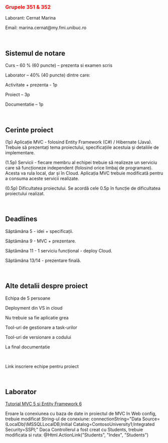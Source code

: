 <h3 style="color:red">Grupele 351 & 352</h3>
<p>Laborant: Cernat Marina</p>
<p>Email: marina.cernat@my.fmi.unibuc.ro</p>

<br>
<h2>Sistemul de notare</h2>
<p>Curs – 60 % (60 puncte) – prezenta si examen scris</p>
<p>Laborator – 40% (40 puncte) dintre care:</p>
<p>Activitate + prezenta - 1p</p>
<p>Proiect – 3p</p>
<p>Documentatie – 1p</p>


<br>
<h2>Cerinte proiect </h2>
<p>(1p) Aplicație MVC - folosind Entity Framework (C#) / Hibernate (Java). 
Trebuie să prezentați tema proiectului, specificațiile acestuia și detaliile de implementare.
</p>
<p>(1.5p) Servicii - fiecare membru al echipei trebuie să realizeze un serviciu care să funcționeze independent (folosind orice limbaj de programare). Acesta va rula local, dar și în Cloud. 
Aplicația MVC trebuie modificată pentru a consuma aceste servicii realizate.
</p>
<p>(0.5p) Dificultatea proiectului. Se acordă cele 0.5p în funcție de dificultatea proiectului realizat.</p>

<br>
<h2>Deadlines</h2>
<p>Săptămâna 5 - idei + specificații.</p>
<p>Săptămâna 9 - MVC + prezentare.</p>
<p>Săptămâna 11 - 1 serviciu funcțional - deploy Cloud.</p>
<p>Săptămâna 13/14 - prezentare finală.</p>

<br>
<h2>Alte detalii despre proiect</h2>
<p>Echipa de 5 persoane </p>
<p>Deployment din VS in cloud </p>
<p>Nu trebuie sa fie aplicatie grea </p>
<p>Tool-uri de gestionare a task-urilor </p>
<p>Tool-uri de versionare a codului </p>
<p>La final documentatie </p>

<br>
<p>Link inscriere echipe pentru proiect</p>
<a href="https://docs.google.com/spreadsheets/d/1bdjM7agH89pbQ2fQrM8uGnIXSv_mgoG5OhRntwJ3iqs/edit?usp=sharing"></a>
<br>

<h2>Laborator</h2>
<a href="https://drive.google.com/file/d/1rNdDbqfToKVifmCQ0zmIstF5WbkBAhf9/view">Tutorial MVC 5 si Entity Framework 6</a>

<br>

<p>Eroare la conexiunea cu baza de date in proiectul de MVC
In Web config, trebuie modificat String-ul de conexiune: 
connectionString="Data Source=(LocalDb)\MSSQLLocalDB;Initial Catalog=ContosoUniversity1;Integrated Security=SSPI;" 
Daca Controllerul a fost creat cu Students, trebuie modificata si ruta: 
@Html.ActionLink("Students", "Index", "Students")</p>


